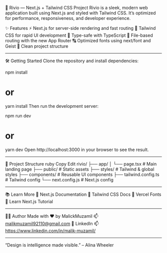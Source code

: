 🚀 Rivio — Next.js + Tailwind CSS Project
Rivio is a sleek, modern web application built using Next.js and styled with Tailwind CSS. It’s optimized for performance, responsiveness, and developer experience.

✨ Features
⚡ Next.js for server-side rendering and fast routing
🎨 Tailwind CSS for rapid UI development
💾 Type-safe with TypeScript
📁 File-based routing with the new App Router
🔠 Optimized fonts using next/font and Geist
🧱 Clean project structure

---

🛠️ Getting Started
Clone the repository and install dependencies:

npm install
# or
yarn install
Then run the development server:

npm run dev
# or
yarn dev
Open http://localhost:3000 in your browser to see the result.

---

📁 Project Structure
ruby
Copy
Edit
rivio/
├── app/
│   └── page.tsx        # Main landing page
├── public/             # Static assets
├── styles/             # Tailwind & global styles
├── components/         # Reusable UI components
├── tailwind.config.ts  # Tailwind config
└── next.config.js      # Next.js config

---
📚 Learn More
🔗 Next.js Documentation
🔗 Tailwind CSS Docs
🔗 Vercel Fonts
🔗 Learn Next.js Tutorial

---

🧑‍💻 Author Made with ❤️ by MalickMuzamil 
📫 malikmuzamil92110@gmail.com 
🔗 LinkedIn 📫 https://www.linkedin.com/in/malik-muzamil/

---

“Design is intelligence made visible.” – Alina Wheeler
